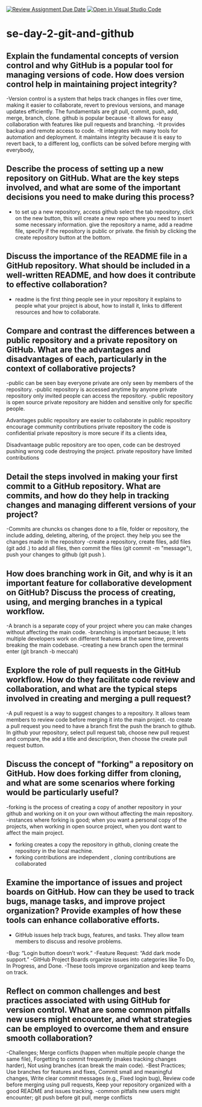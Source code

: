 [![Review Assignment Due Date](https://classroom.github.com/assets/deadline-readme-button-22041afd0340ce965d47ae6ef1cefeee28c7c493a6346c4f15d667ab976d596c.svg)](https://classroom.github.com/a/8wgCKhpZ)
[![Open in Visual Studio Code](https://classroom.github.com/assets/open-in-vscode-2e0aaae1b6195c2367325f4f02e2d04e9abb55f0b24a779b69b11b9e10269abc.svg)](https://classroom.github.com/online_ide?assignment_repo_id=18796811&assignment_repo_type=AssignmentRepo)
# se-day-2-git-and-github
## Explain the fundamental concepts of version control and why GitHub is a popular tool for managing versions of code. How does version control help in maintaining project integrity?

-Version control is a system that helps track changes in files over time, making it easier to collaborate, revert to previous versions, and manage updates efficiently. The fundamentals are git pull, commit, push, add, merge, branch, clone.
github is popular because
-It allows for easy collaboration with features like pull requests and branching.
-It provides backup and remote access to code.
-It integrates with many tools for automation and deployment.
it maintains integrity because it is easy to revert back, to a different log, conflicts can be solved before merging with everybody, 

## Describe the process of setting up a new repository on GitHub. What are the key steps involved, and what are some of the important decisions you need to make during this process?

- to set up a new repository, access github select the tab repository, click on the new button, this will create a new repo where you need to insert some necessary information. give the repository a name, add a readme file, specify if the repository is public or private. the finish by clicking the create repository button at the bottom.

## Discuss the importance of the README file in a GitHub repository. What should be included in a well-written README, and how does it contribute to effective collaboration?

- readme is the first thing people see in your repository it explains to people what your project is about, how to install it, links to different resources and how to collaborate.

## Compare and contrast the differences between a public repository and a private repository on GitHub. What are the advantages and disadvantages of each, particularly in the context of collaborative projects?

-public can be seen bay everyone private are only seen by members of the repository.
-public repository is accessed anytime by anyone private repository only invited people can access the repository.
-public repository is open source  private repository are hidden and sensitive only for specific people.

Advantages
public repository are easier to collaborate in
public repository encourage community contributions
private repository the code is confidential
private repository is more secure if its a clients idea, 

Disadvantaage
public repository are too open, code can be destroyed pushing wrong code destroying the project.
private repository have limited contributions 

## Detail the steps involved in making your first commit to a GitHub repository. What are commits, and how do they help in tracking changes and managing different versions of your project?

-Commits are chuncks os changes done to a file, folder or repository, the include adding, deleting, altering, of the project. they help you see the changes made in the repository
-create a repository, create files, add files (git add .) to add all files, then commit the files (git commit -m "message"), push your changes to github (git push ).

## How does branching work in Git, and why is it an important feature for collaborative development on GitHub? Discuss the process of creating, using, and merging branches in a typical workflow.

-A branch is a separate copy of your project where you can make changes without affecting the main code.
-branching is important because; It lets multiple developers work on different features at the same time, prevents breaking the main codebase.
-creating a new branch open the terminal enter (git branch -b meccah)

## Explore the role of pull requests in the GitHub workflow. How do they facilitate code review and collaboration, and what are the typical steps involved in creating and merging a pull request?

-A pull request is a way to suggest changes to a repository. It allows team members to review code before merging it into the main project.
-to create a pull request you need to have a branch first the push the branch to github. In github your repository, select pull request tab, choose new pull request and compare, the add a title and description, then choose the create pull request button.

## Discuss the concept of "forking" a repository on GitHub. How does forking differ from cloning, and what are some scenarios where forking would be particularly useful?

-forking is the process of creating a copy of another repository in your github and working on it on your own without affecting the main repository.
-instances where forking is good; when you want a personal copy of the projects, when working in open source project, when you dont want to affect the main project.
- forking creates a copy the repository in github, cloning create the repository in the local machine.
- forking contributions are independent , cloning contributions are collaborated

## Examine the importance of issues and project boards on GitHub. How can they be used to track bugs, manage tasks, and improve project organization? Provide examples of how these tools can enhance collaborative efforts.

- GitHub issues help track bugs, features, and tasks. They allow team members to discuss and resolve problems.

-Bug: “Login button doesn’t work.”
-Feature Request: “Add dark mode support.”
-GitHub Project Boards organize issues into categories like To Do, In Progress, and Done.
-These tools improve organization and keep teams on track.

## Reflect on common challenges and best practices associated with using GitHub for version control. What are some common pitfalls new users might encounter, and what strategies can be employed to overcome them and ensure smooth collaboration?

-Challenges; Merge conflicts (happen when multiple people change the same file), Forgetting to commit frequently (makes tracking changes harder), Not using branches (can break the main code).
-Best Practices; Use branches for features and fixes, Commit small and meaningful changes, Write clear commit messages (e.g., Fixed login bug), Review code before merging using pull requests, Keep your repository organized with a good README and issues tracking.
-common pitfalls new users might encounter; git push before git pull, merge conflicts

